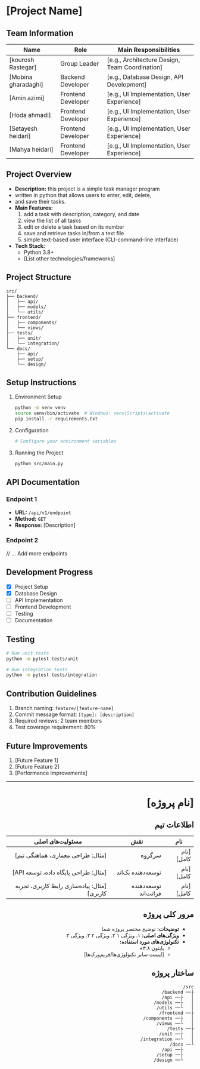 # [Project Name]

## Team Information
| Name | Role | Main Responsibilities |
|------|------|---------------------|
| [kourosh Rastegar] | Group Leader | [e.g., Architecture Design, Team Coordination] |
| [Mobina gharadaghi] | Backend Developer | [e.g., Database Design, API Development] |
| [Amin azimi] | Frontend Developer | [e.g., UI Implementation, User Experience] |
| [Hoda ahmadi] | Frontend Developer | [e.g., UI Implementation, User Experience] |
| [Setayesh heidari] | Frontend Developer | [e.g., UI Implementation, User Experience] |
| [Mahya heidari] | Frontend Developer | [e.g., UI Implementation, User Experience] |

## Project Overview
- **Description:** this project is a simple task manager program
- written in python that allows users to enter, edit, delete,
- and save their tasks.
- **Main Features:**
  1. add a task with description, category, and date
  2. view the list of all tasks
  3. edit or delete a task based on its number
  4. save and retrieve tasks in/from a text file
  5. simple text-based user interface (CLI-command-line interface)
- **Tech Stack:**
  - Python 3.8+
  - [List other technologies/frameworks]

## Project Structure
```
src/
├── backend/
│   ├── api/
│   ├── models/
│   └── utils/
├── frontend/
│   ├── components/
│   └── views/
├── tests/
│   ├── unit/
│   └── integration/
└── docs/
    ├── api/
    ├── setup/
    └── design/
```

## Setup Instructions
1. Environment Setup
   ```bash
   python -m venv venv
   source venv/bin/activate  # Windows: venv\Scripts\activate
   pip install -r requirements.txt
   ```
2. Configuration
   ```python
   # Configure your environment variables
   ```
3. Running the Project
   ```bash
   python src/main.py
   ```

## API Documentation
### Endpoint 1
- **URL:** `/api/v1/endpoint`
- **Method:** `GET`
- **Response:** [Description]

### Endpoint 2
// ... Add more endpoints

## Development Progress
- [x] Project Setup
- [x] Database Design
- [ ] API Implementation
- [ ] Frontend Development
- [ ] Testing
- [ ] Documentation

## Testing
```bash
# Run unit tests
python -m pytest tests/unit

# Run integration tests
python -m pytest tests/integration
```

## Contribution Guidelines
1. Branch naming: `feature/[feature-name]`
2. Commit message format: `[type]: [description]`
3. Required reviews: 2 team members
4. Test coverage requirement: 80%

## Future Improvements
1. [Future Feature 1]
2. [Future Feature 2]
3. [Performance Improvements]

---

<div dir="rtl">

# [نام پروژه]

## اطلاعات تیم
| نام | نقش | مسئولیت‌های اصلی |
|------|------|---------------------|
| [نام کامل] | سرگروه | [مثال: طراحی معماری، هماهنگی تیم] |
| [نام کامل] | توسعه‌دهنده بک‌اند | [مثال: طراحی پایگاه داده، توسعه API] |
| [نام کامل] | توسعه‌دهنده فرانت‌اند | [مثال: پیاده‌سازی رابط کاربری، تجربه کاربری] |

## مرور کلی پروژه
- **توضیحات:** توضیح مختصر پروژه شما
- **ویژگی‌های اصلی:**
  ۱. ویژگی ۱
  ۲. ویژگی ۲
  ۳. ویژگی ۳
- **تکنولوژی‌های مورد استفاده:**
  - پایتون ۳.۸+
  - [لیست سایر تکنولوژی‌ها/فریم‌ورک‌ها]

## ساختار پروژه
```
src/
├── backend/
│   ├── api/
│   ├── models/
│   └── utils/
├── frontend/
│   ├── components/
│   └── views/
├── tests/
│   ├── unit/
│   └── integration/
└── docs/
    ├── api/
    ├── setup/
    └── design/
```


